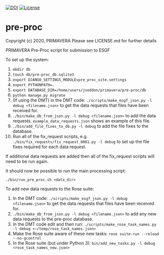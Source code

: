 [![DOI](https://zenodo.org/badge/122643471.svg)](https://zenodo.org/badge/latestdoi/122643471) [![License](https://img.shields.io/badge/License-BSD%203--Clause-blue.svg)](https://opensource.org/licenses/BSD-3-Clause)

# pre-proc
Copyright (c) 2020, PRIMAVERA
Please see LICENSE.md for further details

PRIMAVERA Pre-Proc script for submission to ESGF

To set up the system:

1. `mkdir db`
1. `touch db/pre-proc_db.sqlite3`
1. `export DJANGO_SETTINGS_MODULE=pre_proc_site.settings`
1. `export PYTHONPATH=.`
1. `export DATABASE_DIR=/home/users/jseddon/primavera/pre-proc/db`
1. `python manage.py migrate`
1. (If using the DMT) in the DMT code: `./scripts/make_esgf_json.py -l debug <filename.json>` to get the data requests that files have been received for.
1. `./bin/make_db_from_json.py -l debug <filename.json>` to add the data requests. `example_data_requests.json` shows an example of this file.
1. `./bin/add_file_fixes_to_db.py -l debug` to add the file fixes to the database.
1. Run all of the fix_request scripts, e.g. `./bin/fix_requests/fix_request_0001.py -l debug` to set up the file fixes required for each data request.

If additional data requests are added then all of the fix_request
scripts will need to be run again.

It should now be possible to run the main processing script:

`./bin/run_pre_proc.sh <data_dir>`

To add new data requests to the Rose suite:

1. In the DMT code: `./scripts/make_esgf_json.py -l debug <filename.json>` to get the data requests that files have been received for.
1. `./bin/make_db_from_json.py -l debug <filename.json>` to add any new data requests to the pre-proc database.
1. In the DMT code edit and then run: `./scripts/make_rose_task_names.py -l debug <~/temp/rose_task_names.json>`
1. Make the Rose suite aware of these new tasks: `rose suite-run --reload --no-gcontrol`
1. In the Rose suite (but under Python 3): `bin/add_new_tasks.py -l debug <rose_task_names_new.json>`  
